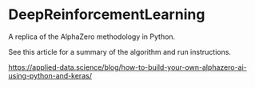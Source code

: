 # DeepReinforcementLearning
A replica of the AlphaZero methodology in Python.

See this article for a summary of the algorithm and run instructions.

https://applied-data.science/blog/how-to-build-your-own-alphazero-ai-using-python-and-keras/
